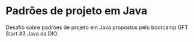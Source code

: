# Padrões de projeto em Java
Desafio sobre padrões de projeto em Java propostos pelo bootcamp GFT Start #3 Java da DIO.

